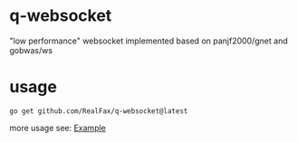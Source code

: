 # q-websocket
"low performance" websocket implemented based on panjf2000/gnet and gobwas/ws

# usage
```
go get github.com/RealFax/q-websocket@latest
```

more usage see: [Example](https://github.com/RealFax/q-websocket/tree/master/example)
